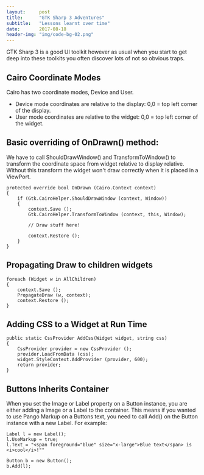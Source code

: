 ```yaml
---
layout:     post
title:      "GTK Sharp 3 Adventures"
subtitle:   "Lessons learnt over time"
date:       2017-08-18
header-img: "img/code-bg-02.png"
---
```


GTK Sharp 3 is a good UI toolkit however as usual when you start to get deep
into these toolkits you often discover lots of not so obvious traps.


## Cairo Coordinate Modes

Cairo has two coordinate modes, Device and User.

- Device mode coordinates are relative to the display: 0,0 = top left corner of the display.
- User mode coordinates are relative to the widget: 0,0 = top left corner of the widget.


##  Basic overriding of OnDrawn() method:

We have to call ShouldDrawWindow() and TransformToWindow() to transform
the coordinate space from widget relative to display relative.
Without this transform the widget won't draw correctly when it is placed
in a ViewPort.

<!-- language: csharp -->
	protected override bool OnDrawn (Cairo.Context context)
	{
		if (Gtk.CairoHelper.ShouldDrawWindow (context, Window))
		{
			context.Save ();
			Gtk.CairoHelper.TransformToWindow (context, this, Window);

			// Draw stuff here!

			context.Restore ();
		}
	}


## Propagating Draw to children widgets

<!-- language: csharp -->
	foreach (Widget w in AllChildren)
	{
		context.Save ();
		PropagateDraw (w, context);
		context.Restore ();
	}


## Adding CSS to a Widget at Run Time

<!-- language: csharp -->
	public static CssProvider AddCss(Widget widget, string css)
	{
		CssProvider provider = new CssProvider ();
		provider.LoadFromData (css);
		widget.StyleContext.AddProvider (provider, 600);
		return provider;
	}


## Buttons Inherits Container

When you set the Image or Label property on a Button instance, you are either adding a Image or a Label to the container.
This means if you wanted to use Pango Markup on a Buttons text, you need to call Add() on the
Button instance with a new Label. For example:

<!-- language: csharp -->
    Label l = new Label();
    l.UseMarkup = true;
    l.Text = "<span foreground="blue" size="x-large">Blue text</span> is <i>cool</i>!""

    Button b = new Button();
    b.Add(l);
